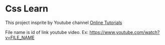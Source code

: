 # Css Learn

This project insprite by Youtube channel [Online Tutorials](https://www.youtube.com/@OnlineTutorialsYT)

File name is id of link youtube video.
Ex: https://www.youtube.com/watch?v=FILE_NAME
